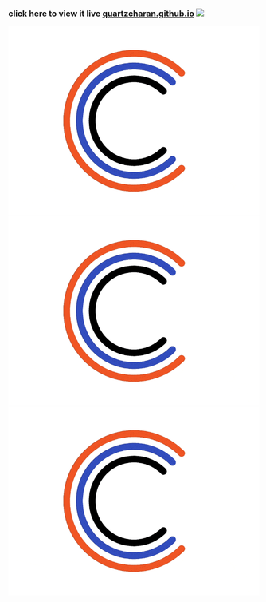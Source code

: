 ### click here to view it live [quartzcharan.github.io][website] <img src="https://media.giphy.com/media/hvRJCLFzcasrR4ia7z/giphy.gif" width="25px">

[website]: https://quartzcharan.github.io/

<img  src="https://github.com/charanquartz/charanquartz/blob/main/c.gif" />
<img  src="https://github.com/charanquartz/charanquartz/blob/main/c.gif" />
<img  src="https://github.com/charanquartz/charanquartz/blob/main/c.gif" />